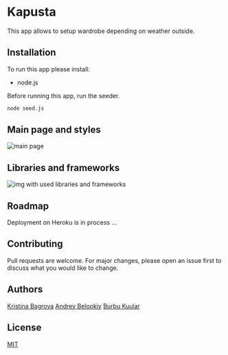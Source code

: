 # Kapusta
This app allows to setup wardrobe depending on weather outside.

## Installation

To run this app please install:
- node.js

Before running this app, run the seeder.

```bash
node seed.js
```

## Main page and styles
![main page](https://i.ibb.co/rQZpK9m/Screenshot-from-2020-11-30-17-39-41.png)


## Libraries and frameworks
![img with used libraries and frameworks](https://i.ibb.co/DWdxgWN/Screenshot-from-2020-11-30-17-18-50.png)

## Roadmap

Deployment on Heroku is in process ...


## Contributing
Pull requests are welcome. For major changes, please open an issue first to discuss what you would like to change.

## Authors
[Kristina Bagrova](https://github.com/Kristinabag)
[Andrey Belookiy](https://github.com/belooki)
[Burbu Kuular](https://github.com/akimberl)

## License
[MIT](https://choosealicense.com/licenses/mit/)
